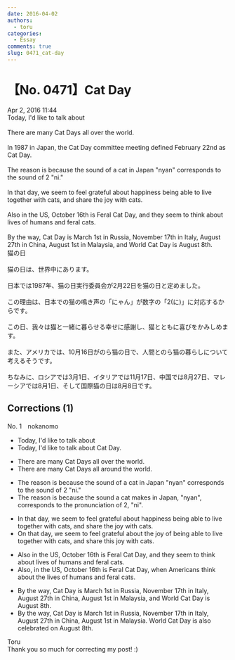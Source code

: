 ```yaml
---
date: 2016-04-02
authors:
  - toru
categories:
  - Essay
comments: true
slug: 0471_cat-day
---
```


# 【No. 0471】Cat Day
<div class="date">Apr 2, 2016 11:44</div>
<div id="post"><div id="body_show_ori">
Today, I'd like to talk about <br/><br/>There are many Cat Days all over the world.<br/><br/>In 1987 in Japan, the Cat Day committee meeting defined February 22nd as Cat Day.<br/><br/>The reason is because the sound of a cat in Japan "nyan" corresponds to the sound of 2 "ni."<br/><br/>In that day, we seem to feel grateful about happiness being able to live together with cats, and share the joy with cats.<br/><br/>Also in the US, October 16th is Feral Cat Day, and they seem to think about lives of humans and feral cats.<br/><br/>By the way, Cat Day is March 1st in Russia, November 17th in Italy, August 27th in China, August 1st in Malaysia, and World Cat Day is August 8th.
</div></div>

<!-- more -->

<div id="post_ja"><div id="body_show_mo">
猫の日<br/><br/>猫の日は、世界中にあります。<br/><br/>日本では1987年、猫の日実行委員会が2月22日を猫の日と定めました。<br/><br/>この理由は、日本での猫の鳴き声の「にゃん」が数字の「2(に)」に対応するからです。<br/><br/>この日、我々は猫と一緒に暮らせる幸せに感謝し、猫とともに喜びをかみしめます。<br/><br/>また、アメリカでは、10月16日がのら猫の日で、人間とのら猫の暮らしについて考えるそうです。<br/><br/>ちなみに、ロシアでは3月1日、イタリアでは11月17日、中国では8月27日、マレーシアでは8月1日、そして国際猫の日は8月8日です。
</div></div>

## Corrections (1)
<div id="block"><div class="first_name"> No. 1　<span class="just_name">nokanomo</span></div><div id="block2">
<ul class="correction_field">
<li class="incorrect">Today, I'd like to talk about </li>
<li class="corrected correct">
Today, I'd like to talk about <span class="f_red">Cat Day</span>.
</li>
</ul>
<ul class="correction_field">
<li class="incorrect">There are many Cat Days all over the world.</li>
<li class="corrected correct">
There are many Cat Days all <span class="f_red">around </span>the world.
</li>
</ul>
<ul class="correction_field">
<li class="incorrect">The reason is because the sound of a cat in Japan "nyan" corresponds to the sound of 2 "ni."</li>
<li class="corrected correct">
The reason is because the sound <span class="f_red">a cat makes</span> in Japan, "nyan", corresponds to the <span class="f_red">pronunciation </span>of 2, "ni".
</li>
</ul>
<ul class="correction_field">
<li class="incorrect">In that day, we seem to feel grateful about happiness being able to live together with cats, and share the joy with cats.</li>
<li class="corrected correct">
<span class="f_red">On </span>that day, we <span class="sline">seem to</span> feel grateful about <span class="f_red">the joy of</span> being able to live together with cats, and share <span class="f_red">this </span>joy with cats.
</li>
</ul>
<ul class="correction_field">
<li class="incorrect">Also in the US, October 16th is Feral Cat Day, and they seem to think about lives of humans and feral cats.</li>
<li class="corrected correct">
Also, in the US, October 16th is Feral Cat Day, <span class="f_red">when Americans</span> think about <span class="f_red">the </span>lives of humans and feral cats.
</li>
</ul>
<ul class="correction_field">
<li class="incorrect">By the way, Cat Day is March 1st in Russia, November 17th in Italy, August 27th in China, August 1st in Malaysia, and World Cat Day is August 8th.</li>
<li class="corrected correct">
By the way, Cat Day is March 1st in Russia, November 17th in Italy, August 27th in China, August 1st in Malaysia<span class="f_red">.</span> World Cat Day is <span class="f_red">also celebrated</span> on August 8th.
</li>
</ul>
</div><div class="name"><span class="just_name">Toru</span><br>
Thank you so much for correcting my post! :)
</div>
</div>
